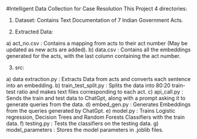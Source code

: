 #Intelligent Data Collection for Case Resolution
This Project 4 directories:

1. Dataset: Contains Text Documentation of 7 Indian Government Acts.

2. Extracted Data:

a) act_no.csv : Contains a mapping from acts to their act number (May be updated as new acts are added).
b) data.csv : Contains all the embeddings generated for the acts, with the last column containing the act number.

3. src:

a) data extraction.py : Extracts Data from acts and converts each sentence into an embedding.
b) train_test_split.py : Splits the data into 80:20 train-test ratio and makes text files corresponding to each act.
c) api_call.py :  Sends the train and test data to ChatGpt, along with a prompt asking it to generate queries from the data.
d) embed_gen.py : Generates Embeddings from the queries generated by ChatGpt.
e) model.py : Trains Logistic regression, Decision Trees and Random Forests Classifiers with the train data.
f) testing.py : Tests the classifiers on the testing data.
g) model_parameters : Stores the model parameters in .joblib files.
